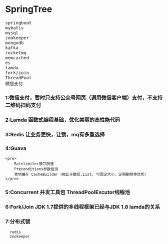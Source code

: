 # SpringTree

<pre>
springboot
mybatis
mysql
zookeeper
mongodb
kafka
rocketmq
memcached
es
lamda
fork/join
ThreadPool
微信支付
</pre>

### 1:微信支付，暂时只支持公众号网页（调用微信客户端）支付，不支持二维码扫码支付 
### 2:Lamda 函数式编程基础，优化美丽的高性能代码
### 3:Redis 让业务更快，让锁，mq有多重选择
### 4:Guava 
    <pre>
        Ratelimiter接口限速
        Preconditions参数检测
        本地缓存 CacheBuilder（相比于数组,List, 可固定大小，定期删除等优势）
    </pre>
### 5:Concurrent 并发工具包 ThreadPoolExcutor线程池
### 6:Fork/Join JDK 1.7提供的多线程框架已经与JDK 1.8 lamda的关系
### 7:分布式锁 
      redis
      zookeeper
